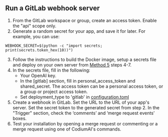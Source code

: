 ## Run a GitLab webhook server

1. From the GitLab workspace or group, create an access token. Enable the "api" scope only.
2. Generate a random secret for your app, and save it for later. For example, you can use:

```
WEBHOOK_SECRET=$(python -c "import secrets; print(secrets.token_hex(10))")
```
3. Follow the instructions to build the Docker image, setup a secrets file and deploy on your own server from [Method 5](#run-as-a-github-app) steps 4-7.
4. In the secrets file, fill in the following:
    - Your OpenAI key.
    - In the [gitlab] section, fill in personal_access_token and shared_secret. The access token can be a personal access token, or a group or project access token.
    - Set deployment_type to 'gitlab' in [configuration.toml](https://github.com/Codium-ai/pr-agent/blob/main/pr_agent/settings/configuration.toml)
5. Create a webhook in GitLab. Set the URL to the URL of your app's server. Set the secret token to the generated secret from step 2.
In the "Trigger" section, check the ‘comments’ and ‘merge request events’ boxes.
6. Test your installation by opening a merge request or commenting or a merge request using one of CodiumAI's commands.